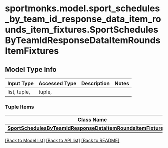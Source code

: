# sportmonks.model.sport_schedules_by_team_id_response_data_item_rounds_item_fixtures.SportSchedulesByTeamIdResponseDataItemRoundsItemFixtures

## Model Type Info
Input Type | Accessed Type | Description | Notes
------------ | ------------- | ------------- | -------------
list, tuple,  | tuple,  |  | 

### Tuple Items
Class Name | Input Type | Accessed Type | Description | Notes
------------- | ------------- | ------------- | ------------- | -------------
[**SportSchedulesByTeamIdResponseDataItemRoundsItemFixturesItem**](SportSchedulesByTeamIdResponseDataItemRoundsItemFixturesItem.md) | [**SportSchedulesByTeamIdResponseDataItemRoundsItemFixturesItem**](SportSchedulesByTeamIdResponseDataItemRoundsItemFixturesItem.md) | [**SportSchedulesByTeamIdResponseDataItemRoundsItemFixturesItem**](SportSchedulesByTeamIdResponseDataItemRoundsItemFixturesItem.md) |  | 

[[Back to Model list]](../../README.md#documentation-for-models) [[Back to API list]](../../README.md#documentation-for-api-endpoints) [[Back to README]](../../README.md)

